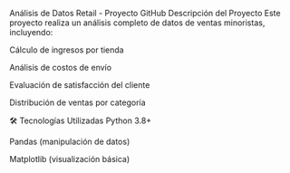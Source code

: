 Análisis de Datos Retail - Proyecto GitHub
Descripción del Proyecto
Este proyecto realiza un análisis completo de datos de ventas minoristas, incluyendo:

Cálculo de ingresos por tienda

Análisis de costos de envío

Evaluación de satisfacción del cliente

Distribución de ventas por categoría

🛠 Tecnologías Utilizadas
Python 3.8+

Pandas (manipulación de datos)

Matplotlib (visualización básica)

